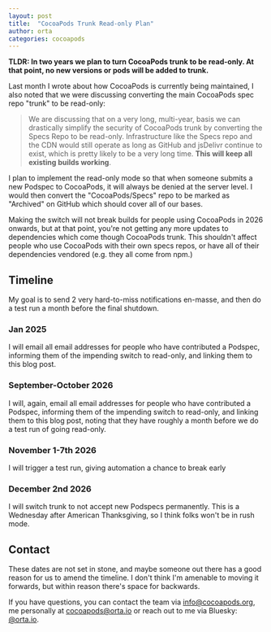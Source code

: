 ```yaml
---
layout: post
title:  "CocoaPods Trunk Read-only Plan"
author: orta
categories: cocoapods 
---
```


**TLDR: In two years we plan to turn CocoaPods trunk to be read-only. At that point, no new versions or pods will be added to trunk.**

Last month I wrote about how CocoaPods is currently being maintained, I also noted that we were discussing converting the main CocoaPods spec repo "trunk" to be read-only:

> We are discussing that on a very long, multi-year, basis we can drastically simplify the security of CocoaPods trunk by converting the Specs Repo to be read-only. Infrastructure like the Specs repo and the CDN would still operate as long as GitHub and jsDelivr continue to exist, which is pretty likely to be a very long time. **This will keep all existing builds working**.

I plan to implement the read-only mode so that when someone submits a new Podspec to CocoaPods, it will always be denied at the server level. I would then convert the "CocoaPods/Specs" repo to be marked as "Archived" on GitHub which should cover all of our bases.

Making the switch will not break builds for people using CocoaPods in 2026 onwards, but at that point, you're not getting any more updates to dependencies which come though CocoaPods trunk. This shouldn't affect people who use CocoaPods with their own specs repos, or have all of their dependencies vendored (e.g. they all come from npm.)

## Timeline

My goal is to send 2 very hard-to-miss notifications en-masse, and then do a test run a month before the final shutdown.

### Jan 2025

I will email all email addresses for people who have contributed a Podspec, informing them of the impending switch to read-only, and linking them to this blog post.

### September-October 2026

I will, again, email all email addresses for people who have contributed a Podspec, informing them of the impending switch to read-only, and linking them to this blog post, noting that they have roughly a month before we do a test run of going read-only.

### November 1-7th 2026

I will trigger a test run, giving automation a chance to break early

### December 2nd 2026

I will switch trunk to not accept new Podspecs permanently. This is a Wednesday after American Thanksgiving, so I think folks won't be in rush mode.

## Contact

These dates are not set in stone, and maybe someone out there has a good reason for us to amend the timeline. I don't think I'm amenable to moving it forwards, but within reason there's space for backwards.

If you have questions, you can contact the team via info@cocoapods.org, me personally at cocoapods@orta.io or reach out to me via Bluesky: [@orta.io](https://bsky.app/profile/orta.io/).
